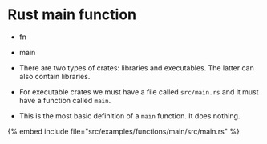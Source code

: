 # Rust main function


* fn
* main

* There are two types of crates: libraries and executables. The latter can also contain libraries.
* For executable crates we must have a file called `src/main.rs` and it must have a function called `main`.
* This is the most basic definition of a `main` function. It does nothing.

{% embed include file="src/examples/functions/main/src/main.rs" %}


